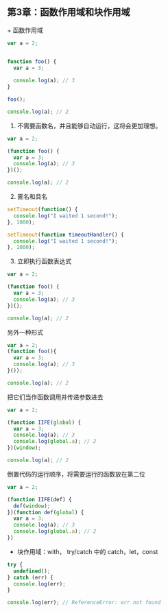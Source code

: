 <h2 id="c6ncJ">第3章：函数作用域和块作用域</h2>
+ 函数作用域

```javascript
var a = 2;


function foo() {
  var a = 3;
  
  console.log(a); // 3
}

foo();

console.log(a); // 2
```



1. 不需要函数名，并且能够自动运行，这将会更加理想。

```javascript
var a = 2;

(function foo() {
  var a = 3;
  console.log(a); // 3
})();

console.log(a); // 2
```

 

2. 匿名和具名

```javascript
setTimeout(function() {
  console.log("I waited 1 second!");
}, 1000);

setTimeout(function timeoutHandler() {
  console.log("I waited 1 second!");
}, 1000);
```



3. 立即执行函数表达式

```javascript
var a = 2;

(function foo() {
  var a = 3;
  console.log(a); // 3
})();

console.log(a); // 2
```

另外一种形式

```javascript
var a = 2;
(function foo(){
  var a = 3;
  console.log(a); // 3
}());

console.log(a); // 2
```

把它们当作函数调用并传递参数进去

```javascript
var a = 2;

(function IIFE(global) {
  var a = 3;
  console.log(a); // 3
  console.log(global.a); // 2
})(window);

console.log(a); // 2
```

倒置代码的运行顺序，将需要运行的函数放在第二位

```javascript
var a = 2;

(function IIFE(def) {
  def(window);
})(function def(global) {
  var a = 3;
  console.log(a); // 3
  console.log(global.a); // 2
})
```



+ 块作用域：with， try/catch 中的 catch，let，const

```javascript
try {
  undefined();
} catch (err) {
  console.log(err);
}

console.log(err); // ReferenceError: err not found
```







<h2 id="FCqwV"></h2>


